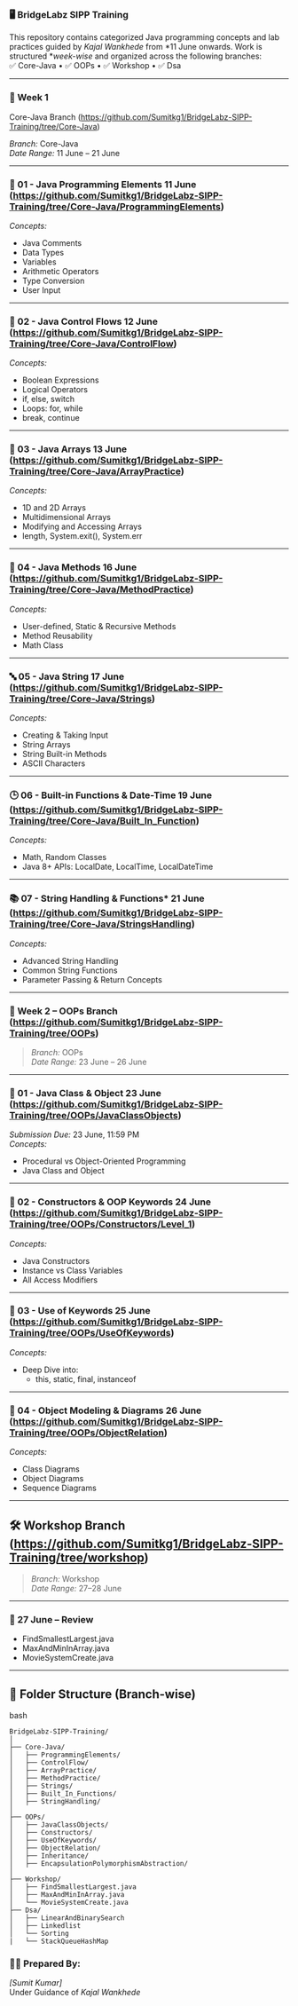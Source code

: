 ### 🖥 BridgeLabz SIPP Training

This repository contains categorized Java programming concepts and lab practices guided by *Kajal Wankhede* from *11 June onwards. Work is structured **week-wise* and organized across the following branches:  
✅ Core-Java • ✅ OOPs • ✅ Workshop • ✅ Dsa 

---

### 📅 Week 1 

Core-Java Branch  (https://github.com/Sumitkg1/BridgeLabz-SIPP-Training/tree/Core-Java)

*Branch:* Core-Java  
*Date Range:* 11 June – 21 June

---

### 📘 01 - Java Programming Elements 11 June (https://github.com/Sumitkg1/BridgeLabz-SIPP-Training/tree/Core-Java/ProgrammingElements)
*Concepts:*
- Java Comments  
- Data Types  
- Variables  
- Arithmetic Operators  
- Type Conversion  
- User Input  

---

### 🔁 02 - Java Control Flows 12 June (https://github.com/Sumitkg1/BridgeLabz-SIPP-Training/tree/Core-Java/ControlFlow)
*Concepts:*
- Boolean Expressions  
- Logical Operators  
- if, else, switch  
- Loops: for, while  
- break, continue  

---

### 🧮 03 - Java Arrays 13 June (https://github.com/Sumitkg1/BridgeLabz-SIPP-Training/tree/Core-Java/ArrayPractice)
*Concepts:*
- 1D and 2D Arrays  
- Multidimensional Arrays  
- Modifying and Accessing Arrays  
- length, System.exit(), System.err  

---

### 🔧 04 - Java Methods 16 June (https://github.com/Sumitkg1/BridgeLabz-SIPP-Training/tree/Core-Java/MethodPractice)
*Concepts:*
- User-defined, Static & Recursive Methods  
- Method Reusability  
- Math Class  

---

### 🔤 05 - Java String 17 June (https://github.com/Sumitkg1/BridgeLabz-SIPP-Training/tree/Core-Java/Strings)
*Concepts:*
- Creating & Taking Input  
- String Arrays  
- String Built-in Methods  
- ASCII Characters  

---

### 🕒 06 - Built-in Functions & Date-Time 19 June (https://github.com/Sumitkg1/BridgeLabz-SIPP-Training/tree/Core-Java/Built_In_Function)
*Concepts:*
- Math, Random Classes  
- Java 8+ APIs: LocalDate, LocalTime, LocalDateTime

---

### 📚 07 -  String Handling & Functions* 21 June (https://github.com/Sumitkg1/BridgeLabz-SIPP-Training/tree/Core-Java/StringsHandling)
*Concepts:*
- Advanced String Handling  
- Common String Functions  
- Parameter Passing & Return Concepts  

---

### 📅 Week 2 – OOPs Branch (https://github.com/Sumitkg1/BridgeLabz-SIPP-Training/tree/OOPs)

> *Branch:* OOPs  
> *Date Range:* 23 June – 26 June

---

### 🔷 01 - Java Class & Object 23 June (https://github.com/Sumitkg1/BridgeLabz-SIPP-Training/tree/OOPs/JavaClassObjects)
*Submission Due:* 23 June, 11:59 PM  
*Concepts:*
- Procedural vs Object-Oriented Programming  
- Java Class and Object  

---

### 🔷 02 - Constructors & OOP Keywords 24 June (https://github.com/Sumitkg1/BridgeLabz-SIPP-Training/tree/OOPs/Constructors/Level_1)
*Concepts:*
- Java Constructors  
- Instance vs Class Variables  
- All Access Modifiers  

---

### 🔷 03 - Use of Keywords  25 June (https://github.com/Sumitkg1/BridgeLabz-SIPP-Training/tree/OOPs/UseOfKeywords)
*Concepts:*
- Deep Dive into:  
  - this, static, final, instanceof  


---

### 🔷 04 - Object Modeling & Diagrams 26 June (https://github.com/Sumitkg1/BridgeLabz-SIPP-Training/tree/OOPs/ObjectRelation)
*Concepts:*
- Class Diagrams  
- Object Diagrams  
- Sequence Diagrams  

---

## 🛠 Workshop Branch (https://github.com/Sumitkg1/BridgeLabz-SIPP-Training/tree/workshop)

> *Branch:* Workshop  
> *Date Range:* 27–28 June

---

### 🧪 27 June – Review
- FindSmallestLargest.java
- MaxAndMinInArray.java
- MovieSystemCreate.java

---



## 📂 Folder Structure (Branch-wise)

bash
```
BridgeLabz-SIPP-Training/
│
├── Core-Java/
│   ├── ProgrammingElements/
│   ├── ControlFlow/
│   ├── ArrayPractice/
│   ├── MethodPractice/
│   ├── Strings/
│   ├── Built_In_Functions/
│   ├── StringHandling/
│
├── OOPs/
│   ├── JavaClassObjects/         
│   ├── Constructors/              
│   ├── UseOfKeywords/              
│   ├── ObjectRelation/
│   ├── Inheritance/
│   ├── EncapsulationPolymorphismAbstraction/
│   
├── Workshop/
│   ├── FindSmallestLargest.java
│   ├── MaxAndMinInArray.java
│   └── MovieSystemCreate.java
├── Dsa/
│   ├── LinearAndBinarySearch
│   ├── Linkedlist
│   └── Sorting
|   └── StackQueueHashMap
```




### 👩‍💻 Prepared By:
*[Sumit Kumar]*  
 Under Guidance of *Kajal Wankhede*  
